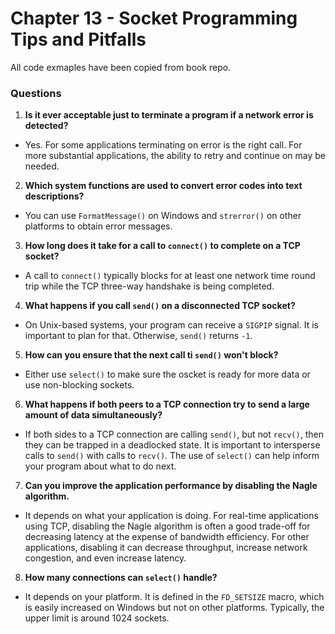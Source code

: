 # Chapter 13 - Socket Programming Tips and Pitfalls

All code exmaples have been copied from book repo.

### Questions

1. **Is it ever acceptable just to terminate a program if a network error is detected?**
* Yes. For some applications terminating on error is the right call. For more substantial applications, the ability to retry and continue on may be needed.

2. **Which system functions are used to convert error codes into text descriptions?**
* You can use `FormatMessage()` on Windows and `strerror()` on other platforms to obtain error messages.

3. **How long does it take for a call to `connect()` to complete on a TCP socket?**
* A call to `connect()` typically blocks for at least one network time round trip while the TCP three-way handshake is being completed.

4. **What happens if you call `send()` on a disconnected TCP socket?**
* On Unix-based systems, your program can receive a `SIGPIP` signal. It is important to plan for that. Otherwise, `send()` returns `-1`.

5. **How can you ensure that the next call ti `send()` won't block?**
* Either use `select()` to make sure the oscket is ready for more data or use non-blocking sockets.

6. **What happens if both peers to a TCP connection try to send a large amount of data simultaneously?**
* If both sides to a TCP connection are calling `send()`, but not `recv()`, then they can be trapped in a deadlocked state. It is important to intersperse calls to `send()` with calls to `recv()`. The use of `select()` can help inform your program about what to do next.

7. **Can you improve the application performance by disabling the Nagle algorithm.**
* It depends on what your application is doing. For real-time applications using TCP, disabling the Nagle algorithm is often a good trade-off for decreasing latency at the expense of bandwidth efficiency. For other applications, disabling it can decrease throughput, increase network congestion, and even increase latency.

8. **How many connections can `select()` handle?**
* It depends on your platform. It is defined in the `FD_SETSIZE` macro, which is easily increased on Windows but not on other platforms. Typically, the upper limit is around 1024 sockets.